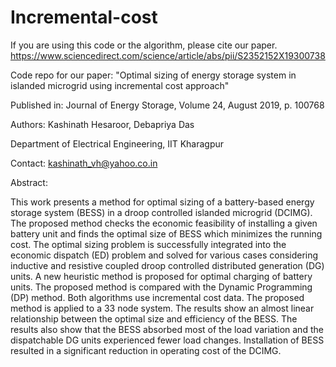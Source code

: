 # Incremental-cost

If you are using this code or the algorithm, please cite our paper. https://www.sciencedirect.com/science/article/abs/pii/S2352152X19300738

Code repo for our paper: "Optimal sizing of energy storage system in islanded microgrid using incremental cost approach"

Published in: Journal of Energy Storage, Volume 24, August 2019, p. 100768

Authors: Kashinath Hesaroor, Debapriya Das

Department of Electrical Engineering, IIT Kharagpur

Contact: kashinath_vh@yahoo.co.in

Abstract:

This work presents a method for optimal sizing of a battery-based energy storage system (BESS) in a droop controlled islanded microgrid (DCIMG). The proposed method checks the economic feasibility of installing a given battery unit and finds the optimal size of BESS which minimizes the running cost. The optimal sizing problem is successfully integrated into the economic dispatch (ED) problem and solved for various cases considering inductive and resistive coupled droop controlled distributed generation (DG) units. A new heuristic method is proposed for optimal charging of battery units. The proposed method is compared with the Dynamic Programming (DP) method. Both algorithms use incremental cost data. The proposed method is applied to a 33 node system. The results show an almost linear relationship between the optimal size and efficiency of the BESS. The results also show that the BESS absorbed most of the load variation and the dispatchable DG units experienced fewer load changes. Installation of BESS resulted in a significant reduction in operating cost of the DCIMG.
